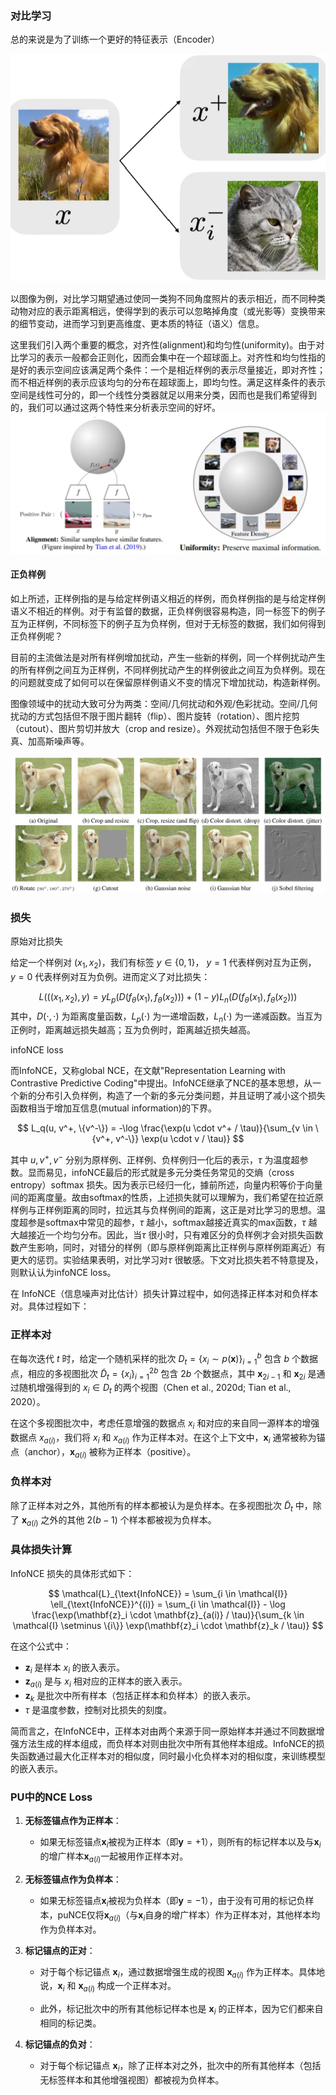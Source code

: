 ### 对比学习

总的来说是为了训练一个更好的特征表示（Encoder）

![图片](./../img/README/640.webp)

以图像为例，对比学习期望通过使同一类狗不同角度照片的表示相近，而不同种类动物对应的表示距离相远，使得学到的表示可以忽略掉角度（或光影等）变换带来的细节变动，进而学习到更高维度、更本质的特征（语义）信息。

这里我们引入两个重要的概念，对齐性(alignment)和均匀性(uniformity)。由于对比学习的表示一般都会正则化，因而会集中在一个超球面上。对齐性和均匀性指的是好的表示空间应该满足两个条件：一个是相近样例的表示尽量接近，即对齐性；而不相近样例的表示应该均匀的分布在超球面上，即均匀性。满足这样条件的表示空间是线性可分的，即一个线性分类器就足以用来分类，因而也是我们希望得到的，我们可以通过这两个特性来分析表示空间的好坏。![图片](./../img/README/640-1721274975626-3.webp)



#### 正负样例

如上所述，正样例指的是与给定样例语义相近的样例，而负样例指的是与给定样例语义不相近的样例。对于有监督的数据，正负样例很容易构造，同一标签下的例子互为正样例，不同标签下的例子互为负样例，但对于无标签的数据，我们如何得到正负样例呢？

目前的主流做法是对所有样例增加扰动，产生一些新的样例，同一个样例扰动产生的所有样例之间互为正样例，不同样例扰动产生的样例彼此之间互为负样例。现在的问题就变成了如何可以在保留原样例语义不变的情况下增加扰动，构造新样例。

图像领域中的扰动大致可分为两类：空间/几何扰动和外观/色彩扰动。空间/几何扰动的方式包括但不限于图片翻转（flip）、图片旋转（rotation）、图片挖剪（cutout）、图片剪切并放大（crop and resize）。外观扰动包括但不限于色彩失真、加高斯噪声等。

![图片](./../img/README/640-1721275033758-6.webp)

### 损失

原始对比损失

给定一个样例对 $(x_1, x_2)$，我们有标签 $y \in \{0,1\}$， $y = 1$ 代表样例对互为正例， $y = 0$ 代表样例对互为负例。进而定义了对比损失：

$$
L(( (x_1, x_2), y) = yL_p \left( D(f_\theta(x_1), f_\theta(x_2)) \right) + (1-y)L_n \left( D(f_\theta(x_1), f_\theta(x_2)) \right)
$$
其中，$D(\cdot, \cdot)$ 为距离度量函数，$L_p(\cdot)$ 为一递增函数，$L_n(\cdot)$ 为一递减函数。当互为正例时，距离越远损失越高；互为负例时，距离越近损失越高。

infoNCE loss

而InfoNCE，又称global NCE，在文献"Representation Learning with Contrastive Predictive Coding"中提出。InfoNCE继承了NCE的基本思想，从一个新的分布引入负样例，构造了一个新的多元分类问题，并且证明了减小这个损失函数相当于增加互信息(mutual information)的下界。

$$
L_q(u, v^+, \{v^-\}) = -\log \frac{\exp(u \cdot v^+ / \tau)}{\sum_{v \in \{v^+, v^-\}} \exp(u \cdot v / \tau)}
$$

其中 $u, v^+, v^-$ 分别为原样例、正样例、负样例归一化后的表示，$\tau$ 为温度超参数。显而易见，infoNCE最后的形式就是多元分类任务常见的交熵（cross entropy）softmax 损失。因为表示已经归一化，據前所述，向量内积等价于向量间的距离度量。故由softmax的性质，上述损失就可以理解为，我们希望在拉近原样例与正样例距离的同时，拉远其与负样例间的距离，这正是对比学习的思想。温度超参是softmax中常见的超参，$\tau$ 越小，softmax越接近真实的max函数，$\tau$ 越大越接近一个均匀分布。因此，当$\tau$ 很小时，只有难区分的负样例才会对损失函数数产生影响，同时，对错分的样例（即与原样例距离比正样例与原样例距离近）有更大的惩罚。实验结果表明，对比学习对$\tau$ 很敏感。下文对比损失若不特意提及，则默认认为infoNCE loss。





在 InfoNCE（信息噪声对比估计）损失计算过程中，如何选择正样本对和负样本对。具体过程如下：

### 正样本对

在每次迭代 $t$ 时，给定一个随机采样的批次 $D_t = \{x_i \sim p(\mathbf{x})\}_{i=1}^b$ 包含 $b$ 个数据点，相应的多视图批次 $\tilde{D}_t = \{x_i\}_{i=1}^{2b}$ 包含 $2b$ 个数据点，其中 $\mathbf{x}_{2i-1}$ 和 $\mathbf{x}_{2i}$ 是通过随机增强得到的 $x_i \in D_t$ 的两个视图（Chen et al., 2020d; Tian et al., 2020）。

在这个多视图批次中，考虑任意增强的数据点 $x_i$ 和对应的来自同一源样本的增强数据点 $x_{a(i)}$，我们将 $x_i$ 和 $x_{a(i)}$ 作为正样本对。在这个上下文中，$\mathbf{x}_i$ 通常被称为锚点（anchor），$\mathbf{x}_{a(i)}$ 被称为正样本（positive）。

### 负样本对

除了正样本对之外，其他所有的样本都被认为是负样本。在多视图批次 $\tilde{D}_t$ 中，除了 $\mathbf{x}_{a(i)}$ 之外的其他 $2(b-1)$ 个样本都被视为负样本。

### 具体损失计算

InfoNCE 损失的具体形式如下：

$$ \mathcal{L}_{\text{InfoNCE}} = \sum_{i \in \mathcal{I}} \ell_{\text{InfoNCE}}^{(i)} = \sum_{i \in \mathcal{I}} - \log \frac{\exp(\mathbf{z}_i \cdot \mathbf{z}_{a(i)} / \tau)}{\sum_{k \in \mathcal{I} \setminus \{i\}} \exp(\mathbf{z}_i \cdot \mathbf{z}_k / \tau)} $$

在这个公式中：

- $\mathbf{z}_i$ 是样本 $x_i$ 的嵌入表示。
- $\mathbf{z}_{a(i)}$ 是与 $x_i$ 相对应的正样本的嵌入表示。
- $\mathbf{z}_k$ 是批次中所有样本（包括正样本和负样本）的嵌入表示。
- $\tau$ 是温度参数，控制对比损失的刻度。

简而言之，在InfoNCE中，正样本对由两个来源于同一原始样本并通过不同数据增强方法生成的样本组成，而负样本对则由批次中所有其他样本组成。InfoNCE的损失函数通过最大化正样本对的相似度，同时最小化负样本对的相似度，来训练模型的嵌入表示。

### PU中的NCE Loss

1. **无标签锚点作为正样本**：
   - 如果无标签锚点$\mathbf{x}_i$被视为正样本（即$\mathbf{y} = +1$），则所有的标记样本以及与$\mathbf{x}_i$的增广样本$\mathbf{x}_{a(i)}$一起被用作正样本对。
2. **无标签锚点作为负样本**：
   - 如果无标签锚点$\mathbf{x}_i$被视为负样本（即$\mathbf{y} = -1$），由于没有可用的标记负样本，puNCE仅将$\mathbf{x}_{a(i)}$（与$\mathbf{x}_i$自身的增广样本）作为正样本对，其他样本均作为负样本对。

3. **标记锚点的正对**：

   - 对于每个标记锚点 $\mathbf{x}_i$，通过数据增强生成的视图 $\mathbf{x}_{a(i)}$ 作为正样本。具体地说，$\mathbf{x}_i$ 和 $\mathbf{x}_{a(i)}$ 构成一个正样本对。


   - 此外，标记批次中的所有其他标记样本也是 $\mathbf{x}_i$ 的正样本，因为它们都来自相同的标记类。


4. **标记锚点的负对**：
   - 对于每个标记锚点 $\mathbf{x}_i$，除了正样本对之外，批次中的所有其他样本（包括无标签样本和其他增强视图）都被视为负样本。




